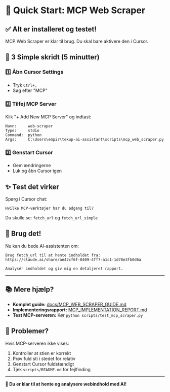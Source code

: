 # 🚀 Quick Start: MCP Web Scraper

## ✅ Alt er installeret og testet!

MCP Web Scraper er klar til brug. Du skal bare aktivere den i Cursor.

## 📝 3 Simple skridt (5 minutter)

### 1️⃣ Åbn Cursor Settings
- Tryk `Ctrl+,`
- Søg efter "MCP"

### 2️⃣ Tilføj MCP Server
Klik "+ Add New MCP Server" og indtast:

```
Navn:     web-scraper
Type:     stdio
Command:  python
Args:     C:\Users\empir\tekup-ai-assistant\scripts\mcp_web_scraper.py
```

### 3️⃣ Genstart Cursor
- Gem ændringerne
- Luk og åbn Cursor igen

## ✨ Test det virker

Spørg i Cursor chat:
```
Hvilke MCP-værktøjer har du adgang til?
```

Du skulle se: `fetch_url` og `fetch_url_simple`

## 🎯 Brug det!

Nu kan du bede AI-assistenten om:

```
Brug fetch_url til at hente indholdet fra:
https://claude.ai/share/ae42cf6f-0409-4ff7-a1c1-1d78e3fb0d6a

Analysér indholdet og giv mig en detaljeret rapport.
```

---

## 📚 Mere hjælp?

- **Komplet guide:** [docs/MCP_WEB_SCRAPER_GUIDE.md](docs/MCP_WEB_SCRAPER_GUIDE.md)
- **Implementeringsrapport:** [MCP_IMPLEMENTATION_REPORT.md](MCP_IMPLEMENTATION_REPORT.md)
- **Test MCP-serveren:** Kør `python scripts/test_mcp_scraper.py`

## 🐛 Problemer?

Hvis MCP-serveren ikke vises:
1. Kontroller at stien er korrekt
2. Prøv fuld sti i stedet for relativ
3. Genstart Cursor fuldstændigt
4. Tjek `scripts/README.md` for fejlfinding

---

**🎉 Du er klar til at hente og analysere webindhold med AI!**

